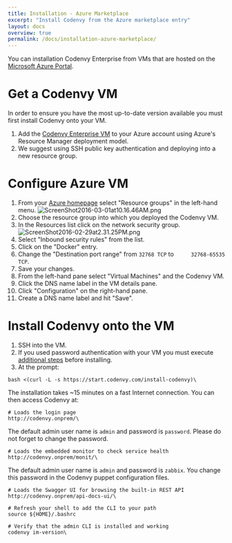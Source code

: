 ```yaml
---
title: Installation - Azure Marketplace
excerpt: "Install Codenvy from the Azure marketplace entry"
layout: docs
overview: true
permalink: /docs/installation-azure-marketplace/
---
```

You can installation Codenvy Enterprise from VMs that are hosted on the [Microsoft Azure Portal](https://azure.microsoft.com/en-us/marketplace/partners/codenvy/codenvy-on-prem/).
# Get a Codenvy VM  
In order to ensure you have the most up-to-date version available you must first install Codenvy onto your VM.
1. Add the [Codenvy Enterprise VM](https://azure.microsoft.com/en-us/marketplace/partners/codenvy/codenvy-on-prem/) to your Azure account using Azure's Resource Manager deployment model.
2. We suggest using SSH public key authentication and deploying into a new resource group.
# Configure Azure VM  
1. From your [Azure homepage](https://portal.azure.com/) select "Resource groups" in the left-hand menu.
![ScreenShot2016-03-01at10.16.46AM.png](/images/ScreenShot2016-03-01at10.16.46AM.png)
2. Choose the resource group into which you deployed the Codenvy VM.
3. In the Resources list click on the network security group.
![ScreenShot2016-02-29at2.31.25PM.png](/images/ScreenShot2016-02-29at2.31.25PM.png)
4. Select "Inbound security rules" from the list.
5. Click on the "Docker" entry.
6. Change the "Destination port range" from `32768 TCP` to `	
32768-65535 TCP`.
7. Save your changes.
8. From the left-hand pane select "Virtual Machines" and the Codenvy VM.
9. Click the DNS name label in the VM details pane.
10. Click "Configuration" on the right-hand pane.
11. Create a DNS name label and hit "Save".
# Install Codenvy onto the VM  
1. SSH into the VM.
2. If you used password authentication with your VM you must execute [additional steps](http://codenvy.readme.io/docs/installation-other#section-pre-install-steps-for-password-authenticated-vms) before installing.
3. At the prompt:
```shell  
bash <(curl -L -s https://start.codenvy.com/install-codenvy)\
```
The installation takes ~15 minutes on a fast Internet connection. You can then access Codenvy at:
```http  
# Loads the login page
http://codenvy.onprem/\
```
The default admin user name is `admin` and password is `password`.  Please do not forget to change the password.
```http  
# Loads the embedded monitor to check service health
http://codenvy.onprem/monit/\
```
The default admin user name is `admin` and password is `zabbix`. You change this password in the Codenvy puppet configuration files.
```http  
# Loads the Swagger UI for browsing the built-in REST API
http://codenvy.onprem/api-docs-ui/\
```

```shell  
# Refresh your shell to add the CLI to your path
source ${HOME}/.bashrc

# Verify that the admin CLI is installed and working
codenvy im-version\
```
